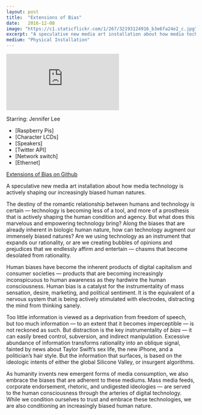 ```yaml
---
layout: post
title:  "Extensions of Bias"
date:   2016-12-08
image: "https://c1.staticflickr.com/1/267/32193124916_b3e6fa24e2_c.jpg"
excerpt: "A speculative new media art installation about how media technology is actively shaping our increasingly biased human natures."
medium: "Physical Installation"
---
```


<iframe src="https://player.vimeo.com/video/195355551/?color=9CBEF2" frameborder="0" webkitallowfullscreen mozallowfullscreen allowfullscreen></iframe>

Starring: Jennifer Lee

* [Raspberry Pis]
* [Character LCDs]
* [Speakers]
* [Twitter API]
* [Network switch]
* [Ethernet]


[Extensions of Bias on Github](https://github.com/mbrav/bias)

A speculative new media art installation about how media technology is actively shaping our increasingly biased human natures.

The destiny of the romantic relationship between humans and technology is certain — technology is becoming less of a tool, and more of a prosthesis that is actively shaping the human condition and agency. But what does this marvelous and empowering technology bring? Along the biases that are already inherent in biologic human nature, how can technology augment our immensely biased natures? Are we using technology as an instrument that expands our rationality, or are we creating bubbles of opinions and prejudices that we endlessly affirm and entertain — chasms that become desolated from rationality.

Human biases have become the inherent products of digital capitalism and consumer societies — products that are becoming increasingly inconspicuous to human awareness as they hardwire the human consciousness. Human bias is a catalyst for the instrumentality of mass sensation, desire, marketing, and political sentiment. It is the equivalent of a nervous system that is being actively stimulated with electrodes, distracting the mind from thinking sanely.

Too little information is viewed as a deprivation from freedom of speech, but too much information — to an extent that it becomes imperceptible — is not reckoned as such. But distraction is the key instrumentality of *bias* — it can easily breed control, subversion, and indirect manipulation. Excessive abundance of information transforms rationality into an oblique signal, fainted by news about Taylor Swift’s sex life, the new iPhone, and a politician’s hair style. But the information that surfaces, is based on the ideologic intents of either the global Silicone Valley, or insurgent algorithms.

As humanity invents new emergent forms of media consumption, we also embrace the biases that are adherent to these mediums. Mass media feeds, corporate endorsement, rhetoric, and undigested ideologies — are served to the human consciousness through the arteries of digital technology. While we condition ourselves to trust and embrace these technologies, we are also conditioning an increasingly biased human nature.
